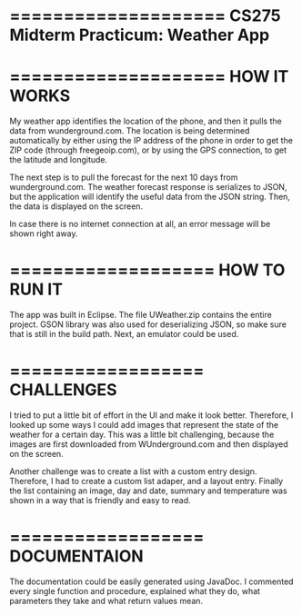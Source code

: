 ====================
CS275 Midterm Practicum: Weather App
====================

====================
   HOW IT WORKS
====================

My weather app identifies the location of the phone, and then it pulls
the data from wunderground.com. The location is being determined
automatically by either using the IP address of the phone in order to get
the ZIP code (through freegeoip.com), or by using the GPS connection, to get
the latitude and longitude.

The next step is to pull the forecast for the next 10 days from
wunderground.com. The weather forecast response is serializes to JSON, but
the application will identify the useful data from the JSON string. Then,
the data is displayed on the screen.

In case there is no internet connection at all, an error message will be
shown right away.


===================
   HOW TO RUN IT
===================

The app was built in Eclipse. The file UWeather.zip contains the entire
project. GSON library was also used for deserializing JSON, so make sure
that is still in the build path. Next, an emulator could be used.


==================
   CHALLENGES
==================

I tried to put a little bit of effort in the UI and make it look better.
Therefore, I looked up some ways I could add images that represent the state
of the weather for a certain day. This was a little bit challenging,
because the images are first downloaded from WUnderground.com and then
displayed on the screen.

Another challenge was to create a list with a custom entry design.
Therefore, I had to create a custom list adaper, and a layout entry. Finally
the list containing an image, day and date, summary and temperature was
shown in a way that is friendly and easy to read.


==================
   DOCUMENTAION
==================

The documentation could be easily generated using JavaDoc. I commented every
single function and procedure, explained what they do, what parameters they
take and what return values mean.
